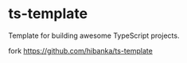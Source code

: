 # ts-template

Template for building awesome TypeScript projects.

fork https://github.com/hibanka/ts-template
